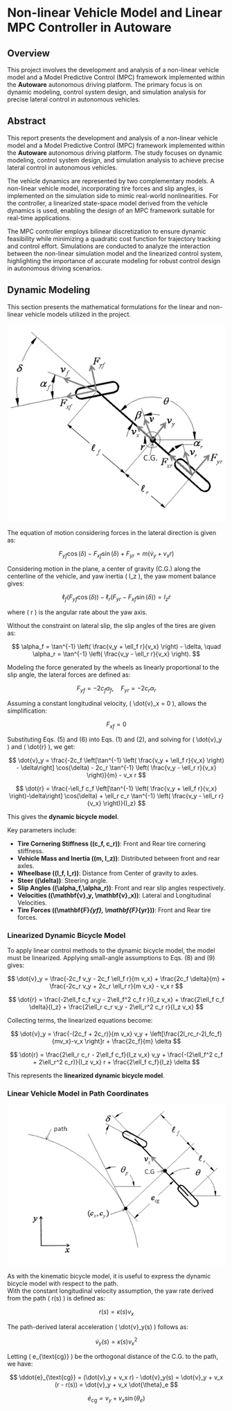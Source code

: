 # Non-linear Vehicle Model and Linear MPC Controller in Autoware

## Overview
This project involves the development and analysis of a non-linear vehicle model and a Model Predictive Control (MPC) framework implemented within the **Autoware** autonomous driving platform. The primary focus is on dynamic modeling, control system design, and simulation analysis for precise lateral control in autonomous vehicles.

## Abstract
This report presents the development and analysis of a non-linear vehicle model and a Model Predictive Control (MPC) framework implemented within the **Autoware** autonomous driving platform. The study focuses on dynamic modeling, control system design, and simulation analysis to achieve precise lateral control in autonomous vehicles.

The vehicle dynamics are represented by two complementary models. A non-linear vehicle model, incorporating tire forces and slip angles, is implemented on the simulation side to mimic real-world nonlinearities. For the controller, a linearized state-space model derived from the vehicle dynamics is used, enabling the design of an MPC framework suitable for real-time applications.

The MPC controller employs bilinear discretization to ensure dynamic feasibility while minimizing a quadratic cost function for trajectory tracking and control effort. Simulations are conducted to analyze the interaction between the non-linear simulation model and the linearized control system, highlighting the importance of accurate modeling for robust control design in autonomous driving scenarios.

## Dynamic Modeling
This section presents the mathematical formulations for the linear and non-linear vehicle models utilized in the project.

![Dynamic Model](dynamic_model.png)

The equation of motion considering forces in the lateral direction is given as:

$$
F_{yf} \cos(\delta) - F_{xf} \sin(\delta) + F_{yr} = m (\dot{v}_y + v_x r)
$$

Considering motion in the plane, a center of gravity (C.G.) along the centerline of the vehicle, and yaw inertia \( I_z \), the yaw moment balance gives:

$$
\ell_f (F_{yf} \cos(\delta)) - \ell_r (F_{yr} - F_{xf} \sin(\delta)) = I_z \dot{r}
$$

where \( r \) is the angular rate about the yaw axis.

Without the constraint on lateral slip, the slip angles of the tires are given as:

$$
\alpha_f = \tan^{-1} \left( \frac{v_y + \ell_f r}{v_x} \right) - \delta, \quad
\alpha_r = \tan^{-1} \left( \frac{v_y - \ell_r r}{v_x} \right).
$$

Modeling the force generated by the wheels as linearly proportional to the slip angle, the lateral forces are defined as:

$$
F_{yf} = -2c_f \alpha_f, \quad
F_{yr} = -2c_r \alpha_r
$$

Assuming a constant longitudinal velocity, \( \dot{v}_x = 0 \), allows the simplification:

$$
F_{xf} = 0
$$

Substituting Eqs. (5) and (6) into Eqs. (1) and (2), and solving for \( \dot{v}_y \) and \( \dot{r} \), we get:

$$
\dot{v}_y = \frac{-2c_f \left[\tan^{-1} \left( \frac{v_y + \ell_f r}{v_x} \right) - \delta\right] \cos(\delta) - 2c_r \tan^{-1} \left( \frac{v_y - \ell_r r}{v_x} \right)}{m} - v_x r
$$

$$
\dot{r} = \frac{-\ell_f c_f \left[\tan^{-1} \left( \frac{v_y + \ell_f r}{v_x} \right)-\delta\right] \cos(\delta) + \ell_r c_r \tan^{-1} \left( \frac{v_y - \ell_r r}{v_x} \right)}{I_z}
$$

This gives the **dynamic bicycle model**.

Key parameters include:
- **Tire Cornering Stiffness (\(c_f, c_r\))**: Front and Rear tire cornering stiffness.
- **Vehicle Mass and Inertia (\(m, I_z\))**: Distributed between front and rear axles.
- **Wheelbase (\(l_f, l_r\))**: Distance from Center of gravity to axles.
- **Steer (\(\delta\))**: Steering angle.
- **Slip Angles (\(\alpha_f,\alpha_r\))**: Front and rear slip angles respectively.
- **Velocities (\(\mathbf{v}_y, \mathbf{v}_x\))**: Lateral and Longitudinal Velocities.
- **Tire Forces (\(\mathbf{F}_{yf}, \mathbf{F}_{yr}\))**: Front and Rear tire forces.

### Linearized Dynamic Bicycle Model
To apply linear control methods to the dynamic bicycle model, the model must be linearized. Applying small-angle assumptions to Eqs. (8) and (9) gives:

$$
\dot{v}_y = \frac{-2c_f v_y - 2c_f \ell_f r}{m v_x} + \frac{2c_f \delta}{m} + \frac{-2c_r v_y + 2c_r \ell_r r}{m v_x} - v_x r
$$

$$
\dot{r} = \frac{-2\ell_f c_f v_y - 2\ell_f^2 c_f r }{I_z v_x} + \frac{2\ell_f c_f \delta}{I_z} + \frac{2\ell_r c_r v_y - 2\ell_r^2 c_r r}{I_z v_x}
$$

Collecting terms, the linearized equations become:

$$
\dot{v}_y = \frac{-(2c_f + 2c_r)}{m v_x} v_y + \left[\frac{2l_rc_r-2l_fc_f}{mv_x}-v_x \right]r + \frac{2c_f}{m} \delta
$$

$$
\dot{r} = \frac{2\ell_r c_r - 2\ell_f c_f}{I_z v_x} v_y + \frac{-(2\ell_f^2 c_f + 2\ell_r^2 c_r)}{I_z v_x} r + \frac{2\ell_f c_f}{I_z} \delta
$$

This represents the **linearized dynamic bicycle model**.

### Linear Vehicle Model in Path Coordinates
![Dynamic Model in Path Coordinates](path-coordinates.png)

As with the kinematic bicycle model, it is useful to express the dynamic bicycle model with respect to the path.  
With the constant longitudinal velocity assumption, the yaw rate derived from the path \( r(s) \) is defined as:

$$
r(s) = \kappa(s) v_x
$$

The path-derived lateral acceleration \( \dot{v}_y(s) \) follows as:

$$
\dot{v}_y(s) = \kappa(s) v_x^2
$$

Letting \( e_{\text{cg}} \) be the orthogonal distance of the C.G. to the path, we have:

$$
\ddot{e}_{\text{cg}} = (\dot{v}_y + v_x r) - \dot{v}_y(s)
= \dot{v}_y + v_x (r - r(s))
= \dot{v}_y + v_x \dot{\theta}_e
$$

$$
\dot{e}_{\text{cg}} = v_y + v_x \sin(\theta_e)
$$

